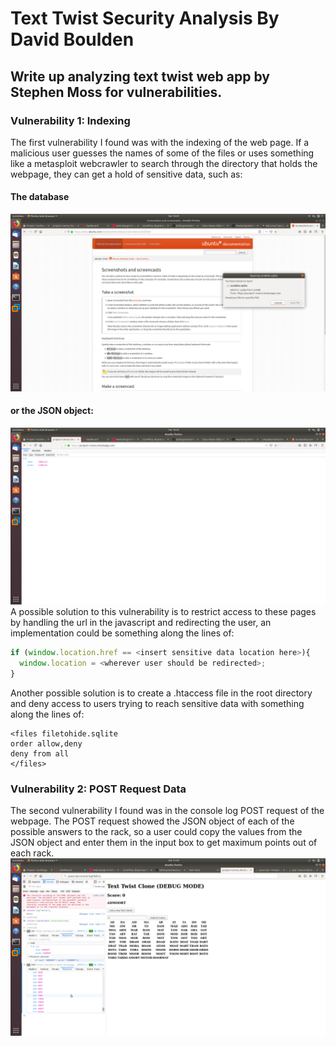 # Text Twist Security Analysis By David Boulden
## Write up analyzing text twist web app by Stephen Moss for vulnerabilities.
### Vulnerability 1: Indexing
The first vulnerability I found was with the indexing of the web page. If a malicious user guesses the names of some of the files or uses something like a metasploit webcrawler to search through the directory that holds the webpage, they can get a hold of sensitive data, such as:
#### The database
![Database Download](/text-twist-screenshots/sqlitedownload.png)
#### or the JSON object:
![JSON Object](/text-twist-screenshots/jsonobject.png)
A possible solution to this vulnerability is to restrict access to these pages by handling the url in the javascript and redirecting the user, an implementation could be something along the lines of:
```javascript
if (window.location.href == <insert sensitive data location here>){
  window.location = <wherever user should be redirected>;
}
```
Another possible solution is to create a .htaccess file in the root directory and deny access to users trying to reach sensitive data with something along the lines of:
```
<files filetohide.sqlite
order allow,deny
deny from all
</files>
```
### Vulnerability 2: POST Request Data
The second vulnerability I found was in the console log POST request of the webpage. The POST request showed the JSON object of each of the possible answers to the rack, so a user could copy the values from the JSON object and enter them in the input box to get maximum points out of each rack.
![POST Request](/text-twist-screenshots/postrequest.png)

